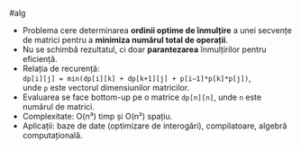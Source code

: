 #alg 
- Problema cere determinarea **ordinii optime de înmulțire** a unei secvențe de matrici pentru a **minimiza numărul total de operații**.
- Nu se schimbă rezultatul, ci doar **parantezarea** înmulțirilor pentru eficiență.
- Relația de recurență:  
  `dp[i][j] = min(dp[i][k] + dp[k+1][j] + p[i−1]*p[k]*p[j])`,  
  unde `p` este vectorul dimensiunilor matricilor.
- Evaluarea se face bottom-up pe o matrice `dp[n][n]`, unde `n` este numărul de matrici.
- Complexitate: O(n³) timp și O(n²) spațiu.
- Aplicații: baze de date (optimizare de interogări), compilatoare, algebră computațională.

